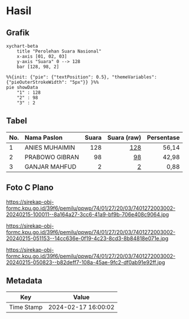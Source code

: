 # Hasil

## Grafik

```mermaid
xychart-beta
    title "Perolehan Suara Nasional"
    x-axis [01, 02, 03]
    y-axis "Suara" 0 --> 128
    bar [128, 98, 2]
```

```mermaid
%%{init: {"pie": {"textPosition": 0.5}, "themeVariables": {"pieOuterStrokeWidth": "5px"}} }%%
pie showData
    "1" : 128
    "2" : 98
    "3" : 2
```

## Tabel

| No. | Nama Paslon    | Suara | Suara (raw) | Persentase |
|:--- |:-------------- | -----:| -----------:| ----------:|
| 1   | ANIES MUHAIMIN | 128   | [128][p-1]  | 56,14      |
| 2   | PRABOWO GIBRAN | 98    | [98][p-2]   | 42,98      |
| 3   | GANJAR MAHFUD  | 2     | [2][p-3]    | 0,88       |


[p-1]: https://github.com/gigit-pemilu/pemilu-2024/blob/main/pilpres/hitung-suara/sub/74-sulawesi-tenggara/sub/01-kolaka/sub/27-iwoimendaa/sub/2003-lasiroku/sub/002-tps/sub/paslon-1.txt
[p-2]: https://github.com/gigit-pemilu/pemilu-2024/blob/main/pilpres/hitung-suara/sub/74-sulawesi-tenggara/sub/01-kolaka/sub/27-iwoimendaa/sub/2003-lasiroku/sub/002-tps/sub/paslon-2.txt
[p-3]: https://github.com/gigit-pemilu/pemilu-2024/blob/main/pilpres/hitung-suara/sub/74-sulawesi-tenggara/sub/01-kolaka/sub/27-iwoimendaa/sub/2003-lasiroku/sub/002-tps/sub/paslon-3.txt

## Foto C Plano

https://sirekap-obj-formc.kpu.go.id/39f6/pemilu/ppwp/74/01/27/20/03/7401272003002-20240215-100011--8a164a27-3cc6-41a9-bf9b-706e408c9064.jpg

https://sirekap-obj-formc.kpu.go.id/39f6/pemilu/ppwp/74/01/27/20/03/7401272003002-20240215-051153--14cc636e-0f19-4c23-8cd3-8b84818e071e.jpg

https://sirekap-obj-formc.kpu.go.id/39f6/pemilu/ppwp/74/01/27/20/03/7401272003002-20240215-050823--b82deff7-108a-45ae-9fc2-df0ab91e92ff.jpg


## Metadata

| Key        | Value               |
| ---------- | ------------------- |
| Time Stamp | 2024-02-17 16:00:02 |




